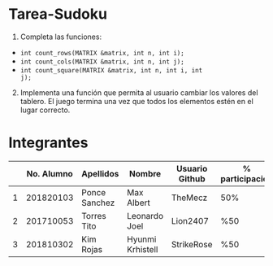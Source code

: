 # Tarea-Sudoku
1.  Completa las funciones:

* <code>int count_rows(MATRIX &matrix, int n, int i);</code>
* <code>int count_cols(MATRIX &matrix, int n, int j);</code>
* <code>int count_square(MATRIX &matrix, int n, int i, int j);</code>

2.  Implementa una función que permita al usuario cambiar los valores del tablero. El juego termina una vez que todos los elementos estén en el lugar correcto.

# Integrantes

|   | No. Alumno | Apellidos | Nombre | Usuario Github | % participación |
| --- | --- | --- | --- | --- | --- |
|  1 | 201820103 | Ponce Sanchez | Max Albert | TheMecz | 50% |
|  2 | 201710053 | Torres Tito | Leonardo Joel  | Lion2407 | %50 |
|  3 | 201810302 | Kim Rojas | Hyunmi Krhistell  | StrikeRose | %50 |
